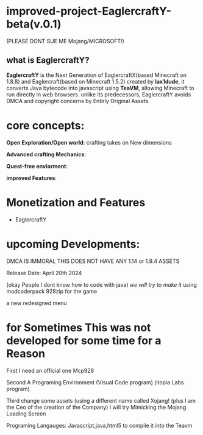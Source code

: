 # improved-project-EaglercraftY-beta(v.0.1)
(PLEASE DONT SUE ME Mojang/MICROSOFT!)

## what is EaglercraftY? 
**EaglercraftY** 
is the Next Generation of EaglercraftX(based Minecraft on 1.8.8) and Eaglercraft(based on Minecraft 1.5.2)
created by **lax1dude**, it converts Java bytecode into javascript using **TeaVM**, allowing Minecraft to run directly in web browsers.
unlike its predecessors, EaglercraftY avoids DMCA and copyright concerns by Entirly Original Assets.


# core concepts:
**Open Exploration/Open world**: crafting takes on New dimensions

**Advanced crafting Mechanics**:

**Quest-free enviorment**:

**improved Features**:



# Monetization and Features
- EaglercraftY



# upcoming Developments:



DMCA IS IMMORAL 
THIS DOES NOT HAVE ANY 1.14 or 1.9.4 ASSETS

Release Date: April  20th 2024

(okay People I dont know how to code with java)
*we will try to make it*
using modcoderpack 928zip for the game 

a new redesigned menu



# for Sometimes This was not developed for some time for a Reason
First I need an official one Mcp928

Second A Programing Environment (Visual Code program) (itopia Labs program)

Third change some assets (using a different name called Xojang! (plus I am the Ceo of the creation of the Company)
I will try Mimicking the Mojang Loading Screen 

Programing Langauges:
Javascript,java,html5
to compile it into the Teavm
